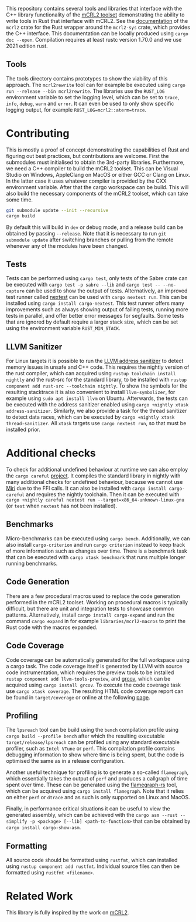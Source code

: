 This repository contains several tools and libraries that interface with the C++ library functionality of the [mCRL2 toolset](https://github.com/mCRL2org/mCRL2) demonstrating the ability to write tools in Rust that interface with mCRL2. See the [documentation](https://mlaveaux.github.io/mCRL2-rust/mcrl2/index.html) of the `mcrl2` crate for the Rust wrapper around the `mcrl2-sys` crate, which provides the C++ interface. This documentation can be locally produced using `cargo doc --open`. Compilation requires at least rustc version 1.70.0 and we use 2021 edition rust.

## Tools

The tools directory contains prototypes to show the viability of this approach. The `mcrl2rewrite` tool can for example be executed using `cargo run --release --bin mcrl2rewrite`. The libraries use the `RUST_LOG` environment variable to set the logging level, which can be set to `trace`, `info`, `debug`, `warn` and `error`. It can even be used to only show specific logging output, for example `RUST_LOG=mcrl2::aterm=trace`.

# Contributing

This is mostly a proof of concept demonstrating the capabilities of Rust and figuring out best practices, but contributions are welcome.
First the submodules must initialised to obtain the 3rd-party libraries. Furthermore, we need a C++ compiler to build the mCRL2 toolset. This can be Visual Studio on Windows, AppleClang on MacOS or either GCC or Clang on Linux. In the latter case it uses whatever compiler is provided by the CXX environment variable. After that the cargo workspace can be build. This will also build the necessary components of the mCRL2 toolset, which can take some time.

```bash
git submodule update --init --recursive
cargo build
```

By default this will build in `dev` or debug mode, and a release build can be obtained by passing `--release`. Note that it is necessary to run `git submodule update` after switching branches or pulling from the remote whenever any of the modules have been changed.

## Tests

Tests can be performed using `cargo test`, only tests of the Sabre crate can be executed with `cargo test -p sabre --lib` and `cargo test -- --no-capture` can be used to show the output of tests. Alternatively, an improved test runner called [nextest](https://nexte.st/) can be used with `cargo nextest run`. This can be installed using `cargo install cargo-nextest`. This test runner offers many improvements such as always showing output of failing tests, running more tests in parallel, and offer better error messages for segfaults. Some tests that are ignored by default require a larger stack size, which can be set using the environment variable `RUST_MIN_STACK`.

## LLVM Sanitizer

For Linux targets it is  possible to run the [LLVM address sanitizer](https://clang.llvm.org/docs/AddressSanitizer.html) to detect memory issues in unsafe and C++ code. This requires the nightly version of the rust compiler, which can acquired using `rustup toolchain install nightly` and the rust-src for the standard library, to be installed with `rustup component add rust-src --toolchain nightly`. To show the symbols for the resulting stacktrace it is also convenient to install `llvm-symbolizer`, for example using `sudo apt install llvm` on Ubuntu. Afterwards, the tests can be executed with the address sanitizer enabled using `cargo +nightly xtask address-sanitizer`. Similarly, we also provide a task for the thread sanitizer to detect data races, which can be executed by `cargo +nightly xtask thread-sanitizer`.
All `xtask` targets use `cargo nextest run`, so that must be installed prior. 

# Additional checks

To check for additional undefined behaviour at runtime we can also employ the `cargo careful` [project](https://github.com/RalfJung/cargo-careful). It compiles the standard library in nightly with many additional checks for undefined behaviour, because we cannot use [Miri](https://github.com/rust-lang/miri) due to the FFI calls. It can also be installed with `cargo install cargo-careful` and requires the nightly toolchain. Then it can be executed with `cargo +nightly careful nextest run --target=x86_64-unknown-linux-gnu` (or `test` when `nextest` has not been installed).

## Benchmarks

Micro-benchmarks can be executed using `cargo bench`. Additionally, we can also install `cargo-criterion` and run `cargo criterion` instead to keep track of more information such as changes over time. There is a benchmark task that can be executed with `cargo xtask benchmark` that runs multiple longer running benchmarks.

## Code Generation

There are a few procedural macros used to replace the code generation performed in the mCRL2 toolset. Working on procedural macros is typically difficult, but there are unit and integration tests to showcase common patterns. Alternatively, install `cargo install cargo-expand` and run the command `cargo expand` in for example `libraries/mcrl2-macros` to print the Rust code with the macros expanded.

## Code Coverage

Code coverage can be automatically generated for the full workspace using a cargo task. The code coverage itself is generated by LLVM with source code instrumentation, which requires the preview tools to be installed `rustup component add llvm-tools-preview`, and [grcov](https://github.com/mozilla/grcov), which can be acquired using `cargo install grcov`. To execute the code coverage task use `cargo xtask coverage`. The resulting HTML code coverage report can be found in `target/coverage` or online at the following [page](https://mlaveaux.github.io/mCRL2-rust/coverage/index.html). 

## Profiling

The `lpsreach` tool can be build using the `bench` compilation profile using `cargo build --profile bench` after which the resulting executable `target/release/lpsreach` can be profiled using any standard executable profiler, such as `Intel VTune` or `perf`. This compilation profile contains debugging information to show where time is being spent, but the code is optimised the same as in a release configuration.

Another useful technique for profiling is to generate a so-called `flamegraph`, which essentially takes the output of `perf` and produces a callgraph of time spent over time. These can be generated using the [flamegraph-rs](https://github.com/flamegraph-rs/flamegraph) tool, which can be acquired using `cargo install flamegraph`. Note that it relies on either `perf` or `dtrace` and as such is only supported on Linux and MacOS.

Finally, in performance critical situations it can be useful to view the generated assembly, which can be achieved with the `cargo asm --rust --simplify -p <package> [--lib] <path-to-function>` that can be obtained by `cargo install cargo-show-asm`.

## Formatting

All source code should be formatted using `rustfmt`, which can installed using `rustup component add rustfmt`. Individual source files can then be formatted using `rustfmt <filename>`.

# Related Work

This library is fully inspired by the work on [mCRL2](https://github.com/mCRL2org/mCRL2).
